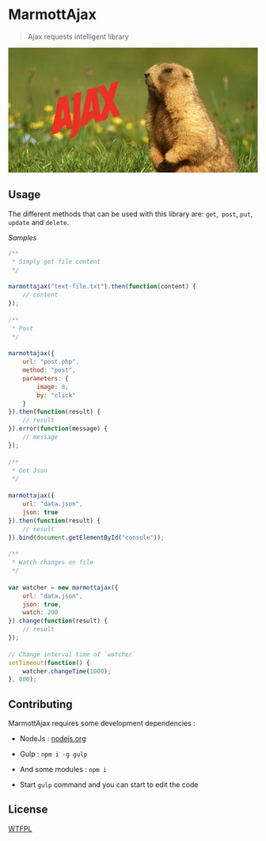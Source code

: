 # MarmottAjax
> Ajax requests intelligent library

![Logo](image.jpg "logo")

## Usage

The different methods that can be used with this library are: `get`,` post`, `put`, `update` and `delete`.

*Samples*
```javascript
/**
 * Simply get file content
 */

marmottajax("text-file.txt").then(function(content) {
    // content
});

/**
 * Post
 */

marmottajax({
    url: "post.php",
    method: "post",
    parameters: {
        image: 8,
        by: "click"
    }
}).then(function(result) {
    // result
}).error(function(message) {
    // message
});

/**
 * Get Json
 */

marmottajax({
    url: "data.json",
    json: true
}).then(function(result) {
    // result
}).bind(document.getElementById("console"));

/**
 * Watch changes on file
 */

var watcher = new marmottajax({
    url: "data.json",
    json: true,
    watch: 200
}).change(function(result) {
    // result
});

// Change interval time of `watcher`
setTimeout(function() {
    watcher.changeTime(1000);
}, 800);
```

## Contributing

MarmottAjax requires some development dependencies :

 - NodeJs : [nodejs.org](http://nodejs.org/)
 - Gulp : `npm i -g gulp`
 - And some modules : `npm i`

 - Start `gulp` command and you can start to edit the code

## License

[WTFPL](http://www.wtfpl.net/)